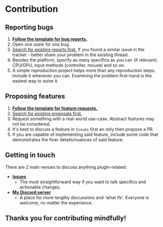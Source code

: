 # Contribution

## Reporting bugs

1. **[Follow the template for bug reports.](https://github.com/dreadpon/godot_spatial_gardener/issues/new?assignees=dreadpon&labels=&template=bug_report.md&title=%5BBUG%5D)**
2. Open *one* ussie for *one* bug.
3. [Search for existing reports first.](https://github.com/dreadpon/godot_spatial_gardener/issues) If you found a similar issue in the tracker - better share your problem in the existing thread.
4. Besides the platform, specify as many specifics as you can (if relevant). CPU/GPU, input methods (controller, mouse) and so on.
5. A simple reproduction project helps more than any reproduction steps. Include it whenever you can. Examining the problem first-hand is the easiest way to solve it.

## Proposing features

1. **[Follow the template for feature requests.](https://github.com/dreadpon/godot_spatial_gardener/issues/new?assignees=dreadpon&labels=&template=feature_request.md&title=%5BFEATURE+REQUEST%5D)**
2. [Search for existing proposals first.](https://github.com/dreadpon/godot_spatial_gardener/issues)
3. Request something with a real-world use-case. Abstract features may not be considered.
4. It's best to discuss a feature in `Issues` first an only then propose a PR.
5. If you are capable of implementing said feature, include some code that demonstrates the finer details/nuances of said feature.

## Getting in touch

There are 2 main venues to discuss anything plugin-related:

- **[Issues](https://github.com/dreadpon/godot_spatial_gardener/issues)**
    - The most straightforward way if you want to talk specifics and actionable changes.
- **[My Discord server](https://discord.gg/CzRSk8E)**
    - A place for more lengthy discussions and 'what ifs'. Everyone is welcome, no matter the experience. 

## Thanks you for contributing mindfully!